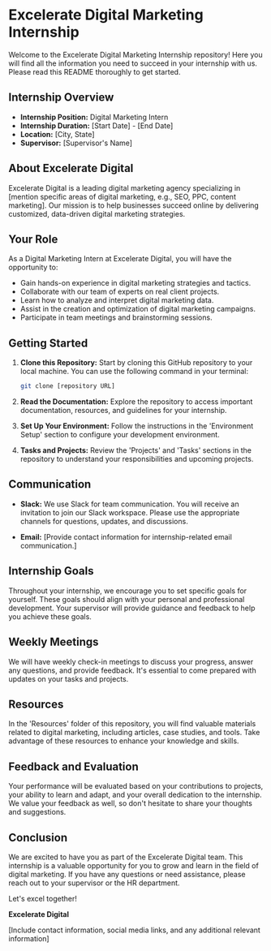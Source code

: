# Excelerate Digital Marketing Internship

Welcome to the Excelerate Digital Marketing Internship repository! Here you will find all the information you need to succeed in your internship with us. Please read this README thoroughly to get started.

## Internship Overview

- **Internship Position:** Digital Marketing Intern
- **Internship Duration:** [Start Date] - [End Date]
- **Location:** [City, State]
- **Supervisor:** [Supervisor's Name]

## About Excelerate Digital

Excelerate Digital is a leading digital marketing agency specializing in [mention specific areas of digital marketing, e.g., SEO, PPC, content marketing]. Our mission is to help businesses succeed online by delivering customized, data-driven digital marketing strategies.

## Your Role

As a Digital Marketing Intern at Excelerate Digital, you will have the opportunity to:

- Gain hands-on experience in digital marketing strategies and tactics.
- Collaborate with our team of experts on real client projects.
- Learn how to analyze and interpret digital marketing data.
- Assist in the creation and optimization of digital marketing campaigns.
- Participate in team meetings and brainstorming sessions.

## Getting Started

1. **Clone this Repository:** Start by cloning this GitHub repository to your local machine. You can use the following command in your terminal:

   ```bash
   git clone [repository URL]
   ```

2. **Read the Documentation:** Explore the repository to access important documentation, resources, and guidelines for your internship.

3. **Set Up Your Environment:** Follow the instructions in the 'Environment Setup' section to configure your development environment.

4. **Tasks and Projects:** Review the 'Projects' and 'Tasks' sections in the repository to understand your responsibilities and upcoming projects.

## Communication

- **Slack:** We use Slack for team communication. You will receive an invitation to join our Slack workspace. Please use the appropriate channels for questions, updates, and discussions.

- **Email:** [Provide contact information for internship-related email communication.]

## Internship Goals

Throughout your internship, we encourage you to set specific goals for yourself. These goals should align with your personal and professional development. Your supervisor will provide guidance and feedback to help you achieve these goals.

## Weekly Meetings

We will have weekly check-in meetings to discuss your progress, answer any questions, and provide feedback. It's essential to come prepared with updates on your tasks and projects.

## Resources

In the 'Resources' folder of this repository, you will find valuable materials related to digital marketing, including articles, case studies, and tools. Take advantage of these resources to enhance your knowledge and skills.

## Feedback and Evaluation

Your performance will be evaluated based on your contributions to projects, your ability to learn and adapt, and your overall dedication to the internship. We value your feedback as well, so don't hesitate to share your thoughts and suggestions.

## Conclusion

We are excited to have you as part of the Excelerate Digital team. This internship is a valuable opportunity for you to grow and learn in the field of digital marketing. If you have any questions or need assistance, please reach out to your supervisor or the HR department.

Let's excel together!

**Excelerate Digital**

[Include contact information, social media links, and any additional relevant information]
